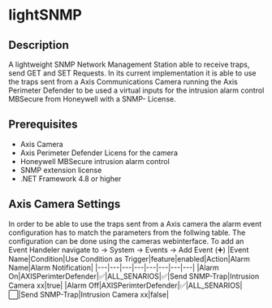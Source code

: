 # lightSNMP
## Description
A lightweight SNMP Network Management Station able to receive traps, send GET and SET Requests.
In its current implementation it is able to use the traps sent from a Axis Communications Camera running the Axis Perimeter Defender to be used a virtual inputs for the intrusion alarm control MBSecure from Honeywell with a SNMP- License.
## Prerequisites
* Axis Camera
* Axis Perimeter Defender Licens for the camera
* Honeywell MBSecure intrusion alarm control
* SNMP extension license
* .NET Framework 4.8 or higher
## Axis Camera Settings
In order to be able to use the traps sent from a Axis camera the alarm event configuration has to match the parameters from the follwing table.
The configuration can be done using the cameras webinterface. To add an Event Handeler navigate to → System → Events → Add Event (:heavy_plus_sign:)
|Event Name|Condition|Use Condition as Trigger|feature|enabled|Action|Alarm Name|Alarm Notification|
|---|---|---|---|---|---|---|---|
|Alarm On|AXISPerimterDefender|:white_check_mark:|ALL_SENARIOS|:white_check_mark:|Send SNMP-Trap|Intrusion Camera xx|true|
|Alarm Off|AXISPerimterDefender|:white_check_mark:|ALL_SENARIOS|:white_large_square:|Send SNMP-Trap|Intrusion Camera xx|false|
